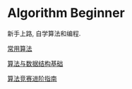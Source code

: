 # Algorithm Beginner
新手上路, 自学算法和编程.

[常用算法](https://github.com/xxsddm/algorithm-beginner/tree/master/algorithms)

[算法与数据结构基础](https://github.com/xxsddm/Algorithm-Beginner/tree/master/daimayuan/basis)

[算法竞赛进阶指南](https://github.com/xxsddm/algorithm-beginner/tree/master/acwing/%E7%AE%97%E6%B3%95%E7%AB%9E%E8%B5%9B%E8%BF%9B%E9%98%B6%E6%8C%87%E5%8D%97)
